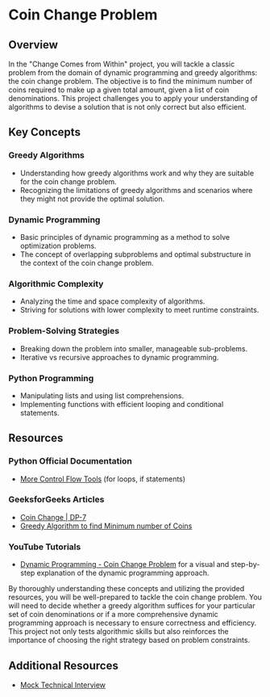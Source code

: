 # Coin Change Problem

## Overview
In the "Change Comes from Within" project, you will tackle a classic problem from the domain of dynamic programming and greedy algorithms: the coin change problem. The objective is to find the minimum number of coins required to make up a given total amount, given a list of coin denominations. This project challenges you to apply your understanding of algorithms to devise a solution that is not only correct but also efficient.

## Key Concepts
### Greedy Algorithms
- Understanding how greedy algorithms work and why they are suitable for the coin change problem.
- Recognizing the limitations of greedy algorithms and scenarios where they might not provide the optimal solution.

### Dynamic Programming
- Basic principles of dynamic programming as a method to solve optimization problems.
- The concept of overlapping subproblems and optimal substructure in the context of the coin change problem.

### Algorithmic Complexity
- Analyzing the time and space complexity of algorithms.
- Striving for solutions with lower complexity to meet runtime constraints.

### Problem-Solving Strategies
- Breaking down the problem into smaller, manageable sub-problems.
- Iterative vs recursive approaches to dynamic programming.

### Python Programming
- Manipulating lists and using list comprehensions.
- Implementing functions with efficient looping and conditional statements.

## Resources
### Python Official Documentation
- [More Control Flow Tools](https://docs.python.org/3/tutorial/controlflow.html) (for loops, if statements)

### GeeksforGeeks Articles
- [Coin Change | DP-7](https://www.geeksforgeeks.org/coin-change-dp-7/)
- [Greedy Algorithm to find Minimum number of Coins](https://www.geeksforgeeks.org/greedy-algorithm-to-find-minimum-number-of-coins/)

### YouTube Tutorials
- [Dynamic Programming - Coin Change Problem](https://www.youtube.com/watch?v=jaNZ83Q3QGc) for a visual and step-by-step explanation of the dynamic programming approach.

By thoroughly understanding these concepts and utilizing the provided resources, you will be well-prepared to tackle the coin change problem. You will need to decide whether a greedy algorithm suffices for your particular set of coin denominations or if a more comprehensive dynamic programming approach is necessary to ensure correctness and efficiency. This project not only tests algorithmic skills but also reinforces the importance of choosing the right strategy based on problem constraints.

## Additional Resources
- [Mock Technical Interview](https://www.youtube.com/watch?feature=shared&v=9BSSIsJ-fWg)
